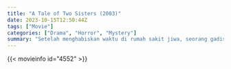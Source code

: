 ```yaml
---
title: "A Tale of Two Sisters (2003)"
date: 2023-10-15T12:50:44Z
tags: ["Movie"]
categories: ["Drama", "Horror", "Mystery"]
summary: "Setelah menghabiskan waktu di rumah sakit jiwa, seorang gadis bertemu kembali dengan saudara perempuannya dan kembali ke rumah, hanya untuk melihat beberapa kejadian aneh mulai terjadi."
---
```



  <mux-player stream-type="on-demand"
  src="https://kp3d-my.sharepoint.com/personal/ryoo_kp3d_onmicrosoft_com/_layouts/15/download.aspx?share=Ed0INoobXxdKk6gRIF3yE4kBMX-oj1jAzlZLn9ormxbreA" prefer-playback="mse" controls>
 
  </mux-player>
  

{{< movieinfo id="4552" >}}

  <script src="https://cdn.jsdelivr.net/npm/@mux/mux-player"></script>
  
   <script type="application/ld+json">
 {
  "@context": "https://schema.org/",
  "@type": "VideoObject",
  "name": "A Tale of Two Sisters",
  "contentUrl": "https://stream.mux.com/Dx9whGiWg2wmn9HOEmdF100ulHPyhdsBm9E4ACUgIjA00.m3u8",
  "thumbnailUrl": "https://www.themoviedb.org/t/p/original/wD2LT0CtXDMXDE3dROceTQJw63F.jpg?width=314&fit_mode=preserve&time=25",
  "uploadDate": "2023-10-15T12:50:44Z",
}

</script>